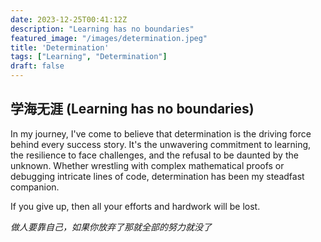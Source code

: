 ```yaml
---
date: 2023-12-25T00:41:12Z
description: "Learning has no boundaries"
featured_image: "/images/determination.jpeg"
title: 'Determination'
tags: ["Learning", "Determination"]
draft: false
---
```


## 学海无涯 (Learning has no boundaries)

In my journey, I've come to believe that determination is the driving force behind every success story. It's the unwavering commitment to learning, the resilience to face challenges, and the refusal to be daunted by the unknown. Whether wrestling with complex mathematical proofs or debugging intricate lines of code, determination has been my steadfast companion.


If you give up, then all your efforts and hardwork will be lost.

*做人要靠自己，如果你放弃了那就全部的努力就没了*
